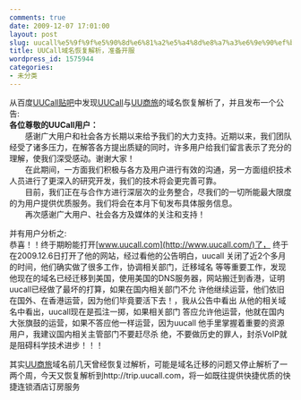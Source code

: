 ```yaml
---
comments: true
date: 2009-12-07 17:01:00
layout: post
slug: uucall%e5%9f%9f%e5%90%8d%e6%81%a2%e5%a4%8d%e8%a7%a3%e6%9e%90%ef%bc%8c%e5%87%86%e5%a4%87%e5%bc%80%e6%9c%8d
title: UUCall域名恢复解析，准备开服
wordpress_id: 1575944
categories:
- 未分类
---
```


从百度[UUCall贴吧](http://tieba.baidu.com/f?kw=uucall)中发现[UUCall](http://www.uucall.com/)与[UU商旅](http://trip.uucall.com/)的域名恢复解析了，并且发布一个公告:  
**各位尊敬的UUCall用户：**  
　　感谢广大用户和社会各方长期以来给予我们的大力支持。近期以来，我们团队经受了诸多压力，在解答各方提出质疑的同时，许多用户给我们留言表示了充分的理解，使我们深受感动。谢谢大家！  
　　在此期间，一方面我们积极与各方及用户进行有效的沟通，另一方面组织技术人员进行了更深入的研究开发，我们的技术将会更完善可靠。  
　　目前，我们正在与合作方进行深层次的业务整合，尽我们的一切所能最大限度的为用户提供优质服务。我们将会在本月下旬发布具体服务信息。  
　　再次感谢广大用户、社会各方及媒体的关注和支持！  
  
并有用户分析之:  
恭喜！！终于期盼能打开[www.uucall.com](http://www.uucall.com/)了， 终于在2009.12.6日打开了他的网站，经过看他的公告明白，uucall 关闭了近2个多月的时间，他们确实做了很多工作，协调相关部门，迁移域名 等等重要工作，发现他现在的域名已经迁移到美国，使用美国的DNS服务器，网站搬迁到香港，证明uucall已经做了最坏的打算，如果在国内相关部门不允 许他继续运营，他们依旧在国外、在香港运营，因为他们毕竟要活下去！，我从公告中看出 从他的相关域名中看出，uucall现在是孤注一掷，如果相关部门 答应允许他运营，他就在国内大张旗鼓的运营，如果不答应他一样运营，因为uucall 他手里掌握着重要的资源 用户，我建议国内相关主管部门不要赶尽杀 绝，不要做历史的罪人，封杀VoIP就是阻碍科学技术进步！！！   
  
其实[UU商旅](http://trip.uucall.com/)域名前几天曾经恢复过解析，可能是域名迁移的问题又停止解析了一两个周，今天又恢复解析到http://trip.uucall.com，将一如既往提供快捷优质的快捷连锁酒店订房服务
